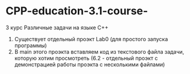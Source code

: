 # CPP-education-3.1-course-
3 курс
Различные задачи на языке C++
1. Существует отдельный проэкт Lab0 (для простого запуска программы)
2. В main этого проэкта вставляем код из текстового файла задачи, которую хотим просмотреть
(6.2 - отдельный проэкт с демонстрацией работы проэкта с несколькими файлами)
